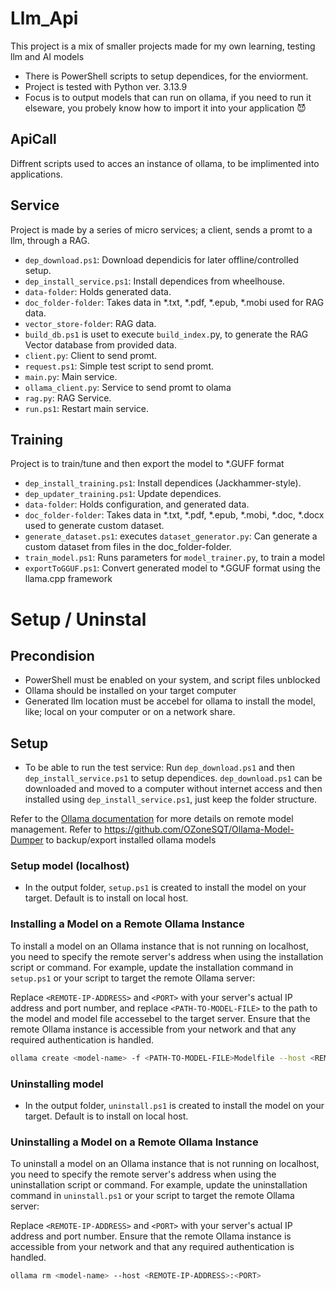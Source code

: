 # Llm_Api
This project is a mix of smaller projects made for my own learning, testing llm and AI models
- There is PowerShell scripts to setup dependices, for the enviorment.
- Project is tested with Python ver. 3.13.9
- Focus is to output models that can run on ollama, if you need to run it elseware, you probely know how to import it into your application 😈


## ApiCall
Diffrent scripts used to acces an instance of ollama, to be implimented into applications.


## Service
Project is made by a series of micro services; a client, sends a promt to a llm, through a RAG.
- `dep_download.ps1`: Download dependicis for later offline/controlled setup.
- `dep_install_service.ps1`: Install dependices from wheelhouse.
- `data-folder`: Holds generated data.
- `doc_folder-folder`: Takes data in *.txt, *.pdf, *.epub, *.mobi used for RAG data.
- `vector_store-folder`: RAG data.
- `build_db.ps1` is uset to execute `build_index.`py, to generate the RAG Vector database from provided data.
- `client.py`: Client to send promt.
- `request.ps1`: Simple test script to send promt.
- `main.py`: Main service.
- `ollama_client.py`: Service to send promt to olama
- `rag.py`: RAG Service.
- `run.ps1`: Restart main service.


## Training
Project is to train/tune and then export the model to *.GUFF format
- `dep_install_training.ps1`: Install dependices (Jackhammer-style).
- `dep_updater_training.ps1`: Update dependices.
- `data-folder`: Holds configuration, and generated data.
- `doc_folder-folder`: Takes data in *.txt, *.pdf, *.epub, *.mobi, *.doc, *.docx used to generate custom dataset.
- `generate_dataset.ps1`: executes `dataset_generator.py`: Can generate a custom dataset from files in the doc_folder-folder.
- `train_model.ps1`: Runs parameters for `model_trainer.py`, to train a model
- `exportToGGUF.ps1`: Convert generated model to *.GGUF format using the llama.cpp framework


# Setup / Uninstal
## Precondision
- PowerShell must be enabled on your system, and script files unblocked
- Ollama should be installed on your target computer
- Generated llm location must be accebel for ollama to install the model, like; local on your computer or on a network share.

## Setup
- To be able to run the test service: Run `dep_download.ps1` and then `dep_install_service.ps1` to setup dependices. `dep_download.ps1` can be downloaded and moved to a computer without internet access and then installed using `dep_install_service.ps1`, just keep the folder structure.

Refer to the [Ollama documentation](https://ollama.com/docs) for more details on remote model management.
Refer to https://github.com/OZoneSQT/Ollama-Model-Dumper to backup/export installed ollama models

### Setup model (localhost)
- In the output folder, `setup.ps1` is created to install the model on your target. Default is to install on local host.

### Installing a Model on a Remote Ollama Instance
To install a model on an Ollama instance that is not running on localhost, you need to specify the remote server's address when using the installation script or command. For example, update the installation command in `setup.ps1` or your script to target the remote Ollama server:

Replace `<REMOTE-IP-ADDRESS>` and `<PORT>` with your server's actual IP address and port number, and replace `<PATH-TO-MODEL-FILE>` to the path to the model and model file accessebel to the target server. Ensure that the remote Ollama instance is accessible from your network and that any required authentication is handled.

```sh
ollama create <model-name> -f <PATH-TO-MODEL-FILE>Modelfile --host <REMOTE-IP-ADDRESS>:<PORT>
```

### Uninstalling model
- In the output folder, `uninstall.ps1` is created to install the model on your target. Default is to install on local host.

### Uninstalling  a Model on a Remote Ollama Instance
To uninstall a model on an Ollama instance that is not running on localhost, you need to specify the remote server's address when using the uninstallation script or command. For example, update the uninstallation command in `uninstall.ps1` or your script to target the remote Ollama server:

Replace `<REMOTE-IP-ADDRESS>` and `<PORT>` with your server's actual IP address and port number. Ensure that the remote Ollama instance is accessible from your network and that any required authentication is handled.

```sh
ollama rm <model-name> --host <REMOTE-IP-ADDRESS>:<PORT>
```
